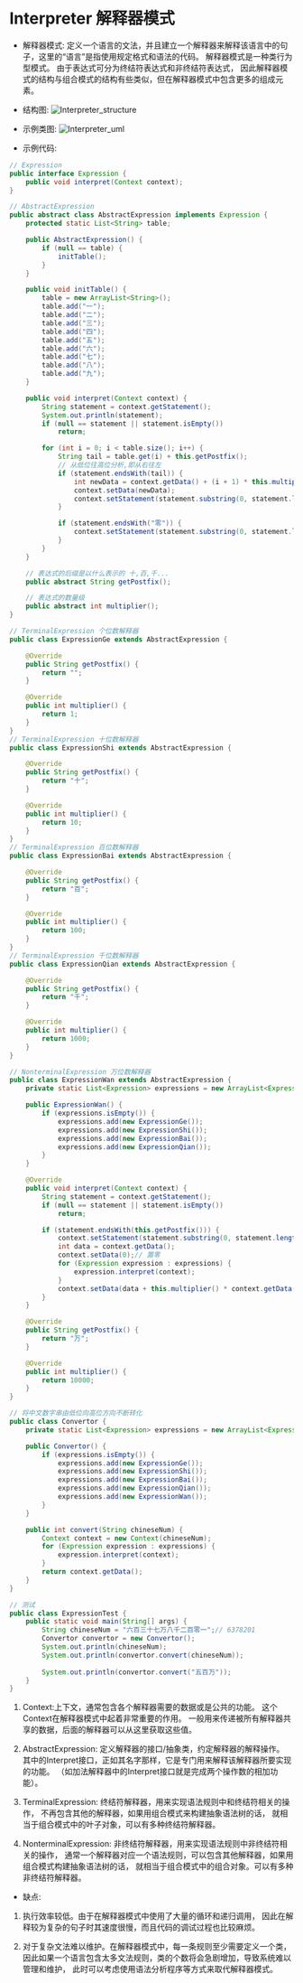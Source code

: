 # Interpreter 解释器模式

- 解释器模式:
定义一个语言的文法，并且建立一个解释器来解释该语言中的句子，这里的“语言”是指使用规定格式和语法的代码。
解释器模式是一种类行为型模式。 由于表达式可分为终结符表达式和非终结符表达式，
因此解释器模式的结构与组合模式的结构有些类似，但在解释器模式中包含更多的组成元素。

- 结构图:
![Interpreter_structure](http://git.oschina.net/longshu/DesignPatterns/raw/master/images/24.Interpreter_structure.png)

- 示例类图:
![Interpreter_uml](http://git.oschina.net/longshu/DesignPatterns/raw/master/images/24.Interpreter_uml.png)

- 示例代码:
```java
// Expression
public interface Expression {
	public void interpret(Context context);
}

// AbstractExpression
public abstract class AbstractExpression implements Expression {
	protected static List<String> table;

	public AbstractExpression() {
		if (null == table) {
			initTable();
		}
	}

	public void initTable() {
		table = new ArrayList<String>();
		table.add("一");
		table.add("二");
		table.add("三");
		table.add("四");
		table.add("五");
		table.add("六");
		table.add("七");
		table.add("八");
		table.add("九");
	}

	public void interpret(Context context) {
		String statement = context.getStatement();
		System.out.println(statement);
		if (null == statement || statement.isEmpty())
			return;

		for (int i = 0; i < table.size(); i++) {
			String tail = table.get(i) + this.getPostfix();
			// 从低位往高位分析,即从右往左
			if (statement.endsWith(tail)) {
				int newData = context.getData() + (i + 1) * this.multiplier();
				context.setData(newData);
				context.setStatement(statement.substring(0, statement.length() - tail.length()));
			}

			if (statement.endsWith("零")) {
				context.setStatement(statement.substring(0, statement.length() - "零".length()));
			}
		}
	}

	// 表达式的后缀是以什么表示的 十,百,千...
	public abstract String getPostfix();

	// 表达式的数量级
	public abstract int multiplier();
}

// TerminalExpression 个位数解释器
public class ExpressionGe extends AbstractExpression {

	@Override
	public String getPostfix() {
		return "";
	}

	@Override
	public int multiplier() {
		return 1;
	}
}
// TerminalExpression 十位数解释器
public class ExpressionShi extends AbstractExpression {

	@Override
	public String getPostfix() {
		return "十";
	}

	@Override
	public int multiplier() {
		return 10;
	}
}
// TerminalExpression 百位数解释器
public class ExpressionBai extends AbstractExpression {

	@Override
	public String getPostfix() {
		return "百";
	}

	@Override
	public int multiplier() {
		return 100;
	}
}
// TerminalExpression 千位数解释器
public class ExpressionQian extends AbstractExpression {

	@Override
	public String getPostfix() {
		return "千";
	}

	@Override
	public int multiplier() {
		return 1000;
	}
}

// NonterminalExpression 万位数解释器
public class ExpressionWan extends AbstractExpression {
	private static List<Expression> expressions = new ArrayList<Expression>();

	public ExpressionWan() {
		if (expressions.isEmpty()) {
			expressions.add(new ExpressionGe());
			expressions.add(new ExpressionShi());
			expressions.add(new ExpressionBai());
			expressions.add(new ExpressionQian());
		}
	}

	@Override
	public void interpret(Context context) {
		String statement = context.getStatement();
		if (null == statement || statement.isEmpty())
			return;

		if (statement.endsWith(this.getPostfix())) {
			context.setStatement(statement.substring(0, statement.length() - getPostfix().length()));
			int data = context.getData();
			context.setData(0);// 置零
			for (Expression expression : expressions) {
				expression.interpret(context);
			}
			context.setData(data + this.multiplier() * context.getData());
		}
	}

	@Override
	public String getPostfix() {
		return "万";
	}

	@Override
	public int multiplier() {
		return 10000;
	}
}

// 将中文数字串由低位向高位方向不断转化
public class Convertor {
	private static List<Expression> expressions = new ArrayList<Expression>();

	public Convertor() {
		if (expressions.isEmpty()) {
			expressions.add(new ExpressionGe());
			expressions.add(new ExpressionShi());
			expressions.add(new ExpressionBai());
			expressions.add(new ExpressionQian());
			expressions.add(new ExpressionWan());
		}
	}

	public int convert(String chineseNum) {
		Context context = new Context(chineseNum);
		for (Expression expression : expressions) {
			expression.interpret(context);
		}
		return context.getData();
	}
}

// 测试
public class ExpressionTest {
	public static void main(String[] args) {
		String chineseNum = "六百三十七万八千二百零一";// 6378201
		Convertor convertor = new Convertor();
		System.out.println(chineseNum);
		System.out.println(convertor.convert(chineseNum));
		
		System.out.println(convertor.convert("五百万"));
	}
}
```

1. Context:上下文，通常包含各个解释器需要的数据或是公共的功能。
这个Context在解释器模式中起着非常重要的作用。
一般用来传递被所有解释器共享的数据，后面的解释器可以从这里获取这些值。

2. AbstractExpression: 定义解释器的接口/抽象类，约定解释器的解释操作。
其中的Interpret接口，正如其名字那样，它是专门用来解释该解释器所要实现的功能。
（如加法解释器中的Interpret接口就是完成两个操作数的相加功能）。

3. TerminalExpression: 终结符解释器，用来实现语法规则中和终结符相关的操作，
不再包含其他的解释器，如果用组合模式来构建抽象语法树的话，
就相当于组合模式中的叶子对象，可以有多种终结符解释器。

4. NonterminalExpression: 非终结符解释器，用来实现语法规则中非终结符相关的操作，
通常一个解释器对应一个语法规则，可以包含其他解释器，如果用组合模式构建抽象语法树的话，
就相当于组合模式中的组合对象。可以有多种非终结符解释器。

- 缺点:

1. 执行效率较低。由于在解释器模式中使用了大量的循环和递归调用，
因此在解释较为复杂的句子时其速度很慢，而且代码的调试过程也比较麻烦。

2. 对于复杂文法难以维护。在解释器模式中，每一条规则至少需要定义一个类，
因此如果一个语言包含太多文法规则，类的个数将会急剧增加，导致系统难以管理和维护，
此时可以考虑使用语法分析程序等方式来取代解释器模式。
